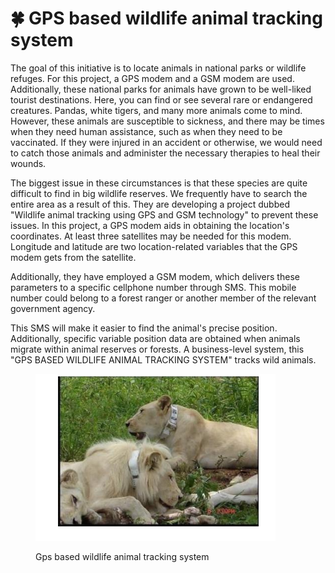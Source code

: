 # 🍀 GPS based wildlife animal tracking system

The goal of this initiative is to locate animals in national parks or wildlife refuges. For this project, a GPS modem and a GSM modem are used. Additionally, these national parks for animals have grown to be well-liked tourist destinations. Here, you can find or see several rare or endangered creatures. Pandas, white tigers, and many more animals come to mind. However, these animals are susceptible to sickness, and there may be times when they need human assistance, such as when they need to be vaccinated. If they were injured in an accident or otherwise, we would need to catch those animals and administer the necessary therapies to heal their wounds.

The biggest issue in these circumstances is that these species are quite difficult to find in big wildlife reserves. We frequently have to search the entire area as a result of this. They are developing a project dubbed "Wildlife animal tracking using GPS and GSM technology" to prevent these issues. In this project, a GPS modem aids in obtaining the location's coordinates. At least three satellites may be needed for this modem. Longitude and latitude are two location-related variables that the GPS modem gets from the satellite.

Additionally, they have employed a GSM modem, which delivers these parameters to a specific cellphone number through SMS. This mobile number could belong to a forest ranger or another member of the relevant government agency.

This SMS will make it easier to find the animal's precise position. Additionally, specific variable position data are obtained when animals migrate within animal reserves or forests. A business-level system, this "GPS BASED WILDLIFE ANIMAL TRACKING SYSTEM" tracks wild animals.



<figure><img src="../../../.gitbook/assets/Screenshot 2024-09-12 153425.png" alt=""><figcaption><p>Gps based wildlife animal tracking system</p></figcaption></figure>
